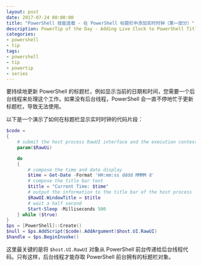 ```yaml
---
layout: post
date: 2017-07-24 00:00:00
title: "PowerShell 技能连载 - 在 PowerShell 标题栏中添加实时时钟（第一部分）"
description: PowerTip of the Day - Adding Live Clock to PowerShell Title Bar (Part 1)
categories:
- powershell
- tip
tags:
- powershell
- tip
- powertip
- series
---
```

要持续地更新 PowerShell 的标题栏，例如显示当前的日期和时间，您需要一个后台线程来处理这个工作。如果没有后台线程，PowerShell 会一直不停地忙于更新标题栏，导致无法使用。

以下是一个演示了如何在标题栏显示实时时钟的代码片段：

```powershell
$code =
{
    # submit the host process RawUI interface and the execution context
    param($RawUi)

    do
    {
        # compose the time and date display
        $time = Get-Date -Format 'HH:mm:ss dddd MMMM d'
        # compose the title bar text
        $title = "Current Time: $time"
        # output the information to the title bar of the host process
        $RawUI.WindowTitle = $title
        # wait a half second
        Start-Sleep -Milliseconds 500
    } while ($true)
}
$ps = [PowerShell]::Create()
$null = $ps.AddScript($code).AddArgument($host.UI.RawUI)
$handle = $ps.BeginInvoke()
```

这里最关键的是将 `$host.UI.RawUI` 对象从 PowerShell 前台传递给后台线程代码。只有这样，后台线程才能存取 PowerShell 前台拥有的标题栏对象。

<!--本文国际来源：[Adding Live Clock to PowerShell Title Bar (Part 1)](http://community.idera.com/powershell/powertips/b/tips/posts/adding-live-clock-to-powershell-title-bar-part-1)-->
